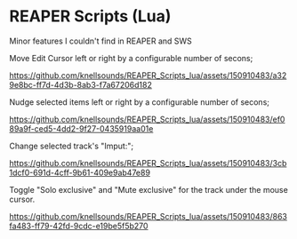 # REAPER Scripts (Lua)
Minor features I couldn't find in REAPER and SWS

Move Edit Cursor left or right by a configurable number of secons;

https://github.com/knellsounds/REAPER_Scripts_lua/assets/150910483/a329e8bc-ff7d-4d3b-8ab3-f7a67206d182

Nudge selected items left or right by a configurable number of secons;

https://github.com/knellsounds/REAPER_Scripts_lua/assets/150910483/ef089a9f-ced5-4dd2-9f27-0435919aa01e

Change selected track's "Imput:";

https://github.com/knellsounds/REAPER_Scripts_lua/assets/150910483/3cb1dcf0-691d-4cff-9b61-409e9ab47e89

Toggle "Solo exclusive" and "Mute exclusive" for the track under the mouse cursor.

https://github.com/knellsounds/REAPER_Scripts_lua/assets/150910483/863fa483-ff79-42fd-9cdc-e19be5f5b270
